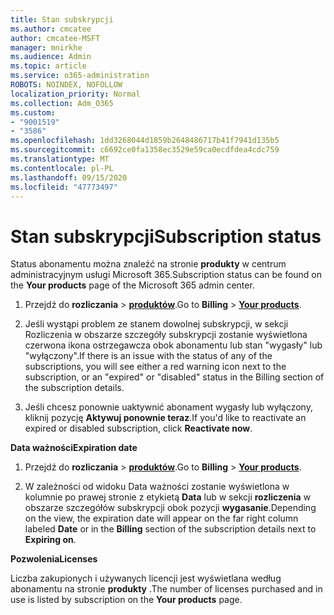 ```yaml
---
title: Stan subskrypcji
ms.author: cmcatee
author: cmcatee-MSFT
manager: mnirkhe
ms.audience: Admin
ms.topic: article
ms.service: o365-administration
ROBOTS: NOINDEX, NOFOLLOW
localization_priority: Normal
ms.collection: Adm_O365
ms.custom:
- "9001519"
- "3586"
ms.openlocfilehash: 1dd3268044d1859b2648486717b41f7941d135b5
ms.sourcegitcommit: c6692ce0fa1358ec3529e59ca0ecdfdea4cdc759
ms.translationtype: MT
ms.contentlocale: pl-PL
ms.lasthandoff: 09/15/2020
ms.locfileid: "47773497"
---
```

# <a name="subscription-status"></a><span data-ttu-id="d8812-102">Stan subskrypcji</span><span class="sxs-lookup"><span data-stu-id="d8812-102">Subscription status</span></span>

<span data-ttu-id="d8812-103">Status abonamentu można znaleźć na stronie **produkty** w centrum administracyjnym usługi Microsoft 365.</span><span class="sxs-lookup"><span data-stu-id="d8812-103">Subscription status can be found on the **Your products** page of the Microsoft 365 admin center.</span></span>

1. <span data-ttu-id="d8812-104">Przejdź do **rozliczania**  >  **[produktów](https://go.microsoft.com/fwlink/p/?linkid=842054)**.</span><span class="sxs-lookup"><span data-stu-id="d8812-104">Go to **Billing** > **[Your products](https://go.microsoft.com/fwlink/p/?linkid=842054)**.</span></span>

2. <span data-ttu-id="d8812-105">Jeśli wystąpi problem ze stanem dowolnej subskrypcji, w sekcji Rozliczenia w obszarze szczegóły subskrypcji zostanie wyświetlona czerwona ikona ostrzegawcza obok abonamentu lub stan "wygasły" lub "wyłączony".</span><span class="sxs-lookup"><span data-stu-id="d8812-105">If there is an issue with the status of any of the subscriptions, you will see either a red warning icon next to the subscription, or an "expired" or "disabled" status in the Billing section of the subscription details.</span></span>

3. <span data-ttu-id="d8812-106">Jeśli chcesz ponownie uaktywnić abonament wygasły lub wyłączony, kliknij pozycję **Aktywuj ponownie teraz**.</span><span class="sxs-lookup"><span data-stu-id="d8812-106">If you'd like to reactivate an expired or disabled subscription, click **Reactivate now**.</span></span>

<span data-ttu-id="d8812-107">**Data ważności**</span><span class="sxs-lookup"><span data-stu-id="d8812-107">**Expiration date**</span></span>

1. <span data-ttu-id="d8812-108">Przejdź do **rozliczania**  >  **[produktów](https://go.microsoft.com/fwlink/p/?linkid=842054)**.</span><span class="sxs-lookup"><span data-stu-id="d8812-108">Go to **Billing** > **[Your products](https://go.microsoft.com/fwlink/p/?linkid=842054)**.</span></span>

2. <span data-ttu-id="d8812-109">W zależności od widoku Data ważności zostanie wyświetlona w kolumnie po prawej stronie z etykietą **Data** lub w sekcji **rozliczenia** w obszarze szczegółów subskrypcji obok pozycji **wygasanie**.</span><span class="sxs-lookup"><span data-stu-id="d8812-109">Depending on the view, the expiration date will appear on the far right column labeled **Date** or in the **Billing** section of the subscription details next to **Expiring on**.</span></span>

<span data-ttu-id="d8812-110">**Pozwolenia**</span><span class="sxs-lookup"><span data-stu-id="d8812-110">**Licenses**</span></span>

<span data-ttu-id="d8812-111">Liczba zakupionych i używanych licencji jest wyświetlana według abonamentu na stronie **produkty** .</span><span class="sxs-lookup"><span data-stu-id="d8812-111">The number of licenses purchased and in use is listed by subscription on the **Your products** page.</span></span>

